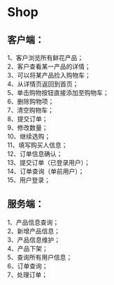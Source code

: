 # Shop
## 客户端：
1、客户浏览所有鲜花产品；    
2、客户查看某一产品的详情；  
3、可以将某产品捡入购物车；  
4、从详情页返回到首页；  
5、单击购物按钮直接添加至购物车；  
6、删除购物项；  
7、清空购物车；  
8、提交订单；  
9、修改数量；  
10、继续选购；  
11、填写购买人信息；  
12、订单信息确认；  
13、提交订单（已登录用户）；  
14、订单查询（单前用户）；  
15、用户登录；  

##  服务端：
1、产品信息查询；  
2、新增产品信息；  
3、产品信息维护；  
4、产品下架；  
5、查询所有用户信息；  
6、订单查询；  
7、处理订单；  